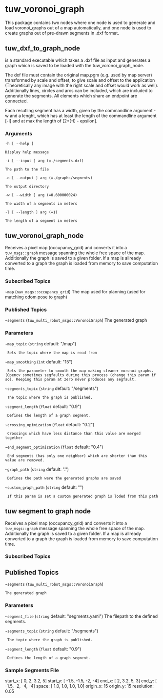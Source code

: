 # tuw\_voronoi\_graph
This package contains two nodes where one node is used to generate and load voronoi_graphs out of a map automatically, and one node is used to create graphs out of pre-drawn segments in .dxf format.

## tuw\_dxf\_to\_graph\_node
is a standard executable which takes a .dxf file as input and generates a graph which is saved to be loaded with the tuw\_voronoi\_graph\_node.

The dxf file must contain the original map.pgm (e.g. used by map server) transformed by scale and offset, to give scale and offset to the application (Theoretically any image with the right scale and offset would work as well). Additionally lines, circles and arcs can be included, which are included to generate the segments. All elements which share an endpoint are connected.

Each resutling segment has a width, given by the commandline argument -w and a lenght, which has at least the length of the commandline argument [-l] and at max the length of [2*(-l) - epsilon].

### Arguments
`-h [ --help ]`

	Display help message

`-i [ --input ] arg (=./segments.dxf)`

    The path to the file

`-o [ --output ] arg (=./graphs/segments)`

	The output directory

`-w [ --width ] arg (=0.600000024)`

    The width of a segments in meters

`-l [ --length ] arg (=1)`

	The length of a segment in meters


## tuw\_voronoi\_graph\_node

Receives a pixel map (occupancy_grid) and converts it into a `tuw_msgs::graph` message spanning the whole free space of the map. Additionally the graph is saved to a given folder. If a map is allready converted to a graph the graph is loaded from memory to save computation time.

### Subscribed Topics

`~map` (`nav_msgs::occupancy_grid`)
    The map used for planning (used for matching odom pose to graph)

### Published Topics

`~segments` (`tuw_multi_robot_msgs::VoronoiGraph`)
    The generated graph

### Parameters

`~map_topic` (`string` default: "/map")

     Sets the topic where the map is read from

`~map_smoothing` (`int` default: "15")

     Sets the parameter to smooth the map making cleaner voronoi graphs. (Opencv sometimes segfaults during this process (change this param if so). Keeping this param at zero never produces any segfault.

`~segments_topic` (`string` default: "/segments")

     The topic where the graph is published.

`~segment_length` (`float` default: "0.9")

     Defines the length of a graph segment.

`~crossing_opimization` (`float` default: "0.2")

     Crossings which have less distance than this value are merged together

`~end_segment_optimization` (`float` default: "0.4")

     End segments (has only one neighbor) which are shorter than this value are removed.

`~graph_path` (`string` default: ".") 

     Defines the path were the generated graphs are saved


`~custom_graph_path` (`string` default: "") 

     If this param is set a custom generated graph is loded from this path


## tuw segment to graph node

Receives a pixel map (occupancy_grid) and converts it into a `tuw_msgs::graph` message spanning the whole free space of the map. Additionally the graph is saved to a given folder. If a map is allready converted to a graph the graph is loaded from memory to save computation time.

### Subscribed Topics

## Published Topics

`~segments` (`tuw_multi_robot_msgs::VoronoiGraph`)

    The generated graph


### Parameters

`~segment_file` (`string` default: "segments.yaml")
    The filepath to the defined segments.

`~segments_topic` (`string` default: "/segments")

     The topic where the graph is published.

`~segment_length` (`float` default: "0.9")

     Defines the length of a graph segment.

### Sample Segments File
start_x:      [      0,        2,   3.2,    5]
start_y:      [   -1.5,     -1.5,    -2,   -4]
end_x:        [      2,      3.2,     5,    3]
end_y:        [   -1.5,       -2,    -4,   -4]
space:        [    1.0,      1.0,   1.0,  1.0]
origin_x:     15
origin_y:     15
resolution:   0.05
